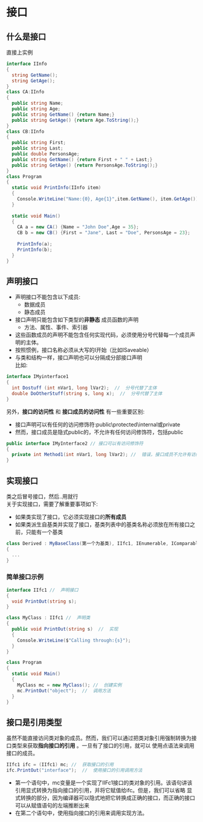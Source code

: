# 接口
## 什么是接口
直接上实例
```c#
interface IInfo
{
  string GetName();
  string GetAge();
}
class CA:IInfo
{
  public string Name;
  public string Age;
  public string GetName() {return Name;}
  public string GetAge() {return Age.ToString();}
}
class CB:IInfo
{
  public string First;
  public string Last;
  public double PersonsAge;
  public string GetName() {return First + " " + Last;}
  public string GetAge() {return PersonsAge.ToString();}
}
class Program
{
  static void PrintInfo(IInfo item)
  {
    Console.WriteLine("Name:{0}, Age{1}",item.GetName(), item.GetAge());
  }
  
  static void Main()
  {
    CA a = new CA() {Name = "John Doe",Age = 35};
    CB b = new CB() {First = "Jane", Last = "Doe", PersonsAge = 23};
    
    PrintInfo(a);
    PrintInfo(b);
  }
}
```

## 声明接口
* 声明接口不能包含以下成员:  
  * 数据成员
  * 静态成员
* 接口声明只能包含如下类型的**非静态** 成员函数的声明
  * 方法、属性、事件、索引器
* 这些函数成员的声明不能包含任何实现代码，必须使用分号代替每一个成员声明的主体。  
* 按照惯例，接口名称必须从大写的I开始（比如ISaveable）
* 与类和结构一样，接口声明也可以分隔成分部接口声明  
比如:
```c#
interface IMyinterface1
{
  int Dostuff (int nVar1, long lVar2);  //  分号代替了主体
  double DoOtherStuff(string s, long x);  //  分号代替了主体
}
```

另外，**接口的访问性** 和 **接口成员的访问性** 有一些重要区别:  
* 接口声明可以有任何的访问修饰符:public\protected\internal或private
* 然而，接口成员是隐式public的，不允许有任何访问修饰符，包括public
```c#
public interface IMyInterface2 // 接口可以有访问修饰符
{
  private int Method1(int nVar1, long lVar2); //  错误，接口成员不允许有访问修饰符
}
```
## 实现接口
类之后冒号接口，然后..用就行  
关于实现接口，需要了解重要事项如下:
* 如果类实现了接口，它必须实现接口的**所有成员**   
* 如果类派生自基类并实现了接口，基类列表中的基类名称必须放在所有接口之前，只能有一个基类
```c#
class Derived : MyBaseClass(第一个为基类), IIfc1, IEnumerable, IComparable（后面3个为接口）
{
  ...
}
```
### 简单接口示例
```c#
interface IIfc1 //  声明接口
{
  void PrintOut(string s);
}

class MyClass : IIfc1 //  声明类
{
  public void PrintOut(string s)  //  实现
  {
    Console.WriteLine($"Calling through:{s}");
  }
}

class Program
{
  static void Main()
  {
    MyClass mc = new MyClass(); //  创建实例
    mc.PrintOut("object");  //  调用方法
  }
}
```
## 接口是引用类型
虽然不能直接访问类对象的成员。然而，我们可以通过把类对象引用强制转换为接口类型来获取**指向接口的引用** 。一旦有了接口的引用，就可以
使用点语法来调用接口的成员。  
```c#
IIfc1 ifc = (IIfc1) mc; //  获取接口的引用
ifc.PrintOut("interface");  //  使用接口的引用调用方法
```
* 第一个语句中，mc变量是一个实现了IIFc1接口的类对象的引用。该语句讲该引用显式转换为指向接口的引用，并将它赋值给ifc。但是，我们可以省略
显式转换的部分，因为编译器可以隐式地把它转换成正确的接口，而正确的接口可以从赋值语句的左端推断出来  
* 在第二个语句中，使用指向接口的引用来调用实现方法。  
